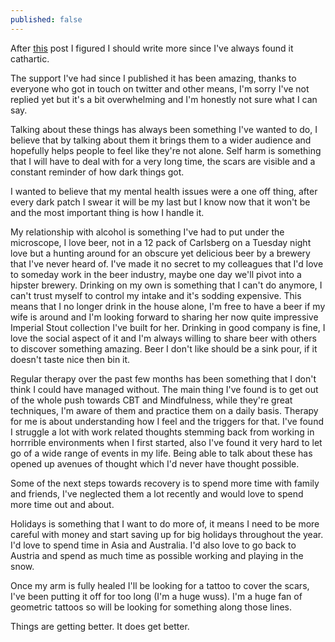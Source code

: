 ```yaml
---
published: false
---
```

After [this](https://mikebell.io/It-got-bad-then-worse/) post I figured I should write more since I've always found it cathartic.

The support I've had since I published it has been amazing, thanks to everyone who got in touch on twitter and other means, I'm sorry I've not replied yet but it's a bit overwhelming and I'm honestly not sure what I can say.

Talking about these things has always been something I've wanted to do, I believe that by talking about them it brings them to a wider audience and hopefully helps people to feel like they're not alone. Self harm is something that I will have to deal with for a very long time, the scars are visible and a constant reminder of how dark things got.

I wanted to believe that my mental health issues were a one off thing, after every dark patch I swear it will be my last but I know now that it won't be and the most important thing is how I handle it.

My relationship with alcohol is something I've had to put under the microscope, I love beer, not in a 12 pack of Carlsberg on a Tuesday night love but a hunting around for an obscure yet delicious beer by a brewery that I've never heard of. I've made it no secret to my colleagues that I'd love to someday work in the beer industry, maybe one day we'll pivot into a hipster brewery. Drinking on my own is something that I can't do anymore, I can't trust myself to control my intake and it's sodding expensive. This means that I no longer drink in the house alone, I'm free to have a beer if my wife is around and I'm looking forward to sharing her now quite impressive Imperial Stout collection I've built for her. Drinking in good company is fine, I love the social aspect of it and I'm always willing to share beer with others to discover something amazing. Beer I don't like should be a sink pour, if it doesn't taste nice then bin it.

Regular therapy over the past few months has been something that I don't think I could have managed without. The main thing I've found is to get out of the whole push towards CBT and Mindfulness, while they're great techniques, I'm aware of them and practice them on a daily basis. Therapy for me is about understanding how I feel and the triggers for that. I've found I struggle a lot with work related thoughts stemming back from working in horrrible environments when I first started, also I've found it very hard to let go of a wide range of events in my life. Being able to talk about these has opened up avenues of thought which I'd never have thought possible.

Some of the next steps towards recovery is to spend more time with family and friends, I've neglected them a lot recently and would love to spend more time out and about.

Holidays is something that I want to do more of, it means I need to be more careful with money and start saving up for big holidays throughout the year. I'd love to spend time in Asia and Australia. I'd also love to go back to Austria and spend as much time as possible working and playing in the snow.

Once my arm is fully healed I'll be looking for a tattoo to cover the scars, I've been putting it off for too long (I'm a huge wuss). I'm a huge fan of geometric tattoos so will be looking for something along those lines.

Things are getting better. It does get better.

